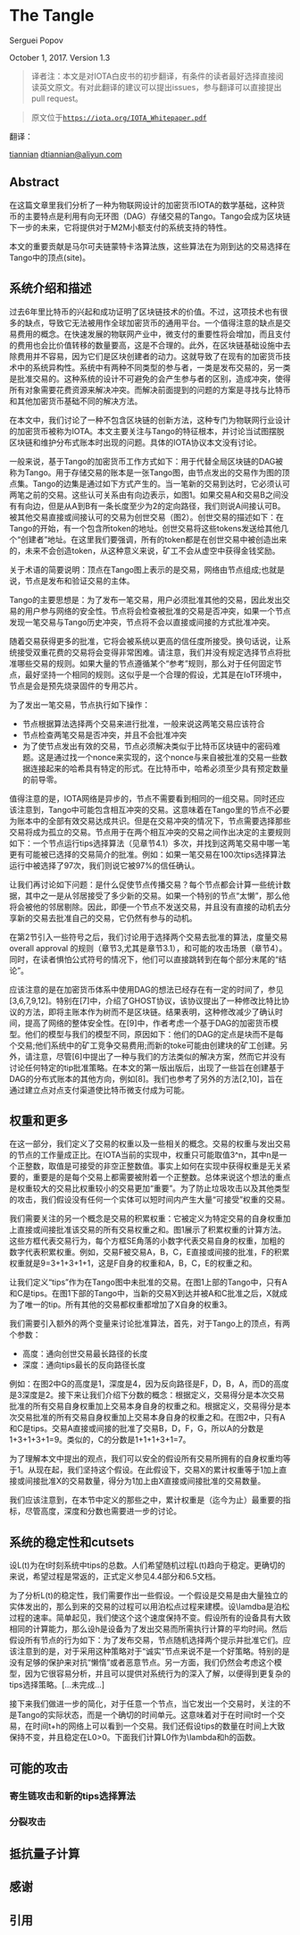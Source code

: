 # The Tangle
Serguei Popov

October 1, 2017. Version 1.3

> 译者注：本文是对IOTA白皮书的初步翻译，有条件的读者最好选择直接阅读英文原文。有对此翻译的建议可以提出issues，参与翻译可以直接提出pull request。

> 原文位于[`https://iota.org/IOTA_Whitepaper.pdf`](https://iota.org/IOTA_Whitepaper.pdf)

翻译：

[tiannian](http://github.com/tiannian) dtiannian@aliyun.com

## Abstract
在这篇文章里我们分析了一种为物联网设计的加密货币IOTA的数学基础，这种货币的主要特点是利用有向无环图（DAG）存储交易的Tango。Tango会成为区块链下一步的未来，它将提供对于M2M小额支付的系统支持的特性。

本文的重要贡献是马尔可夫链蒙特卡洛算法族，这些算法在为刚到达的交易选择在Tango中的顶点(site)。

## 系统介绍和描述

过去6年里比特币的兴起和成功证明了区块链技术的价值。不过，这项技术也有很多的缺点，导致它无法被用作全球加密货币的通用平台。一个值得注意的缺点是交易费用的概念。在快速发展的物联网产业中，微支付的重要性将会增加，而且支付的费用也会比价值转移的数量要高，这是不合理的。此外，在区块链基础设施中去除费用并不容易，因为它们是区块创建者的动力。这就导致了在现有的加密货币技术中的系统异构性。系统中有两种不同类型的参与者，一类是发布交易的，另一类是批准交易的。这种系统的设计不可避免的会产生参与者的区别，造成冲突，使得所有对象需要花费资源来解决冲突。而解决前面提到的问题的方案是寻找与比特币和其他加密货币基础不同的解决方法。

在本文中，我们讨论了一种不包含区块链的创新方法，这种专门为物联网行业设计的加密货币被称为IOTA。本文主要关注与Tango的特征根本，并讨论当试图摆脱区块链和维护分布式账本时出现的问题。具体的IOTA协议本文没有讨论。

一般来说，基于Tango的加密货币工作方式如下：用于代替全局区块链的DAG被称为Tango。用于存储交易的账本是一张Tango图，由节点发出的交易作为图的顶点集。Tango的边集是通过如下方式产生的。当一笔新的交易到达时，它必须认可两笔之前的交易。这些认可关系由有向边表示，如图1。如果交易A和交易B之间没有有向边，但是从A到B有一条长度至少为2的定向路径，我们则说A间接认可B。被其他交易直接或间接认可的交易为创世交易（图2）。创世交易的描述如下：在Tango的开始，有一个包含所token的地址。创世交易将这些tokens发送给其他几个“创建者”地址。在这里我们要强调，所有的token都是在创世交易中被创造出来的，未来不会创造token，从这种意义来说，矿工不会从虚空中获得金钱奖励。

关于术语的简要说明：顶点在Tango图上表示的是交易，网络由节点组成;也就是说，节点是发布和验证交易的主体。

Tango的主要思想是：为了发布一笔交易，用户必须批准其他的交易，因此发出交易的用户参与网络的安全性。节点将会检查被批准的交易是否冲突，如果一个节点发现一笔交易与Tango历史冲突，节点将不会以直接或间接的方式批准冲突。

随着交易获得更多的批准，它将会被系统以更高的信任度所接受。换句话说，让系统接受双重花费的交易将会变得非常困难。请注意，我们并没有规定选择节点将批准哪些交易的规则。如果大量的节点遵循某个“参考”规则，那么对于任何固定节点，最好坚持一个相同的规则。这似乎是一个合理的假设，尤其是在IoT环境中，节点是会是预先烧录固件的专用芯片。

为了发出一笔交易，节点执行如下操作：

- 节点根据算法选择两个交易来进行批准，一般来说这两笔交易应该符合
- 节点检查两笔交易是否冲突，并且不会批准冲突
- 为了使节点发出有效的交易，节点必须解决类似于比特币区块链中的密码难题。这是通过找一个nonce来实现的，这个nonce与来自被批准的交易一些数据连接起来的哈希具有特定的形式。在比特币中，哈希必须至少具有预定数量的前导零。

值得注意的是，IOTA网络是异步的，节点不需要看到相同的一组交易。同时还应该注意到，Tango中可能包含相互冲突的交易。这意味着在Tango里的节点不必要为账本中的全部有效交易达成共识。但是在交易冲突的情况下，节点需要选择那些交易将成为孤立的交易。节点用于在两个相互冲突的交易之间作出决定的主要规则如下：一个节点运行tips选择算法（见章节4.1）多次，并找到这两笔交易中哪一笔更有可能被已选择的交易简介的批准。例如：如果一笔交易在100次tips选择算法运行中被选择了97次，我们则说它被97%的信任确认。

让我们再讨论如下问题：是什么促使节点传播交易？每个节点都会计算一些统计数据，其中之一是从邻居接受了多少新的交易。如果一个特别的节点“太懒”，那么他将会被他的邻居剔除。因此，即便一个节点不发送交易，并且没有直接的动机去分享新的交易去批准自己的交易，它仍然有参与的动机。

在第2节引入一些符号之后，我们讨论用于选择两个交易去批准的算法，度量交易 overall approval 的规则（章节3,尤其是章节3.1），和可能的攻击场景（章节4）。同时，在读者惧怕公式符号的情况下，他们可以直接跳转到在每个部分末尾的“结论”。

应该注意的是在加密货币体系中使用DAG的想法已经存在有一定的时间了，参见[3,6,7,9,12]。特别在[7]中，介绍了GHOST协议，该协议提出了一种修改比特比协议的方法，即将主账本作为树而不是区块链。结果表明，这种修改减少了确认时间，提高了网络的整体安全性。在[9]中，作者考虑一个基于DAG的加密货币模型。他们的模型与我们的模型不同，原因如下：他们的DAG的定点是块而不是每个交易;他们系统中的矿工竞争交易费用;而新的toke可能由创建块的矿工创建。另外，请注意，尽管[6]中提出了一种与我们的方法类似的解决方案，然而它并没有讨论任何特定的tip批准策略。在本文的第一版出版后，出现了一些旨在创建基于DAG的分布式账本的其他方向，例如[8]。我们也参考了另外的方法[2,10]，旨在通过建立点对点支付渠道使比特币微支付成为可能。

## 权重和更多
在这一部分，我们定义了交易的权重以及一些相关的概念。交易的权重与发出交易的节点的工作量成正比。在IOTA当前的实现中，权重只可能取值3^n，其中n是一个正整数，取值是可接受的非空正整数值。事实上如何在实现中获得权重是无关紧要的，重要是的是每个交易上都需要被附着一个正整数。总体来说这个想法的重点是权重较大的交易比权重较小的交易更加“重要”。为了防止垃圾攻击以及其他类型的攻击，我们假设没有任何一个实体可以短时间内产生大量“可接受”权重的交易。

我们需要关注的另一个概念是交易的积累权重：它被定义为特定交易的自身权重加上直接或间接批准该交易的所有交易权重之和。图1展示了积累权重的计算方法。这些方框代表交易行为，每个方框SE角落的小数字代表交易自身的权重，加粗的数字代表积累权重。例如，交易F被交易A，B，C，E直接或间接的批准，F的积累权重就是9=3+1+3+1+1，这是F自身的权重和A，B，C，E的权重之和。

让我们定义“tips”作为在Tango图中未批准的交易。在图1上部的Tango中，只有A和C是tips。在图1下部的Tango中，当新的交易X到达并被A和C批准之后，X就成为了唯一的tip。所有其他的交易都权重都增加了X自身的权重3。

我们需要引入额外的两个变量来讨论批准算法，首先，对于Tango上的顶点，有两个参数：
- 高度：通向创世交易最长路径的长度
- 深度：通向tips最长的反向路径长度

例如：在图2中G的高度是1，深度是4，因为反向路径是F，D，B，A，而D的高度是3深度是2。接下来让我们介绍下分数的概念：根据定义，交易得分是本次交易批准的所有交易自身权重加上交易本身自身的权重之和。根据定义，交易得分是本次交易批准的所有交易自身权重加上交易本身自身的权重之和。在图2中，只有A和C是tips。交易A直接或间接的批准了交易B，D，F，G，所以A的分数是1+3+1+3+1=9。类似的，C的分数是1+1+1+3+1=7。

为了理解本文中提出的观点，我们可以安全的假设所有交易所拥有的自身权重均等于1。从现在起，我们坚持这个假设。在此假设下，交易X的累计权重等于1加上直接或间接批准X的交易数量，得分为1加上由X直接或间接批准的交易数量。

我们应该注意到，在本节中定义的那些之中，累计权重是（迄今为止）最重要的指标，尽管高度，深度和分数也需要进一步的讨论。

## 系统的稳定性和cutsets
设L(t)为在t时刻系统中tips的总数。人们希望随机过程L(t)趋向于稳定。更确切的来说，希望过程是常返的，正式定义参见4.4部分和6.5文档。

为了分析L(t)的稳定性，我们需要作出一些假设。一个假设是交易是由大量独立的实体发出的，那么到来的交易的过程可以用泊松点过程来建模。设\lamdba是泊松过程的速率。简单起见，我们使这个这个速度保持不变。假设所有的设备具有大致相同的计算能力，那么设h是设备为了发出交易而所需执行计算的平均时间。然后假设所有节点的行为如下：为了发布交易，节点随机选择两个提示并批准它们。应该注意到的是，对于采用这种策略对于“诚实”节点来说不是一个好策略。特别的是没有足够的保护来对抗“懒惰”或者恶意节点。另一方面，我们仍然会考虑这个模型，因为它很容易分析，并且可以提供对系统行为的深入了解，以便得到更复杂的tips选择策略。[...未完成...]

接下来我们做进一步的简化，对于任意一个节点，当它发出一个交易时，关注的不是Tango的实际状态，而是一个确切的时间单元。这意味着对于在时间t时一个交易，在时间t+h的网络上可以看到一个交易。我们还假设tips的数量在时间上大致保持不变，并且稳定在L0>0。下面我们计算L0作为\lambda和h的函数。





## 可能的攻击

### 寄生链攻击和新的tips选择算法

### 分裂攻击

## 抵抗量子计算

## 感谢

## 引用
